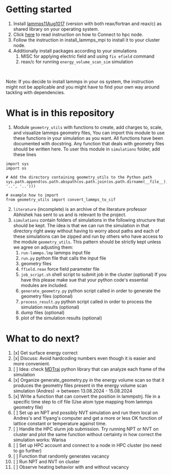 # Getting started

1. Install [lammps11Aug1017](https://download.lammps.org/tars/lammps-11Aug2017.tar.gz) (version with both reax/fortran and reax/c) as shared library on your operating system.
2. Click [here](https://help.itc.rwth-aachen.de/service/rhr4fjjutttf/article/598d0f7f78cb4ab8b81af1b3f68ba831/) to read instruction on how to Connect to hpc node.
3. Follow the instruction in install_lammps_mpi to install it to your cluster node.
4. Additionally install packages according to your simulations
   1. MISC for applying electric field and using `fix efield` command
   2. reax/c for running `energy_volume_scan_sim` simulation
<br>

Note: If you decide to install lammps in your os system, the instruction might not be applicable and you might have to find your own way around tackling with dependencies.

# What is in this repository
1. Module `geometry_utils` with functions to create, add charges to, scale, and visualize lammps geometry files, You can import this module to use these functions in your simulation as you want. All functions have been documented with docstring. Any function that deals with geometry files should be written here. To user this module in `simulations` folder, add these lines
```
import sys
import os

# Add the directory containing geometry_utils to the Python path
sys.path.append(os.path.abspath(os.path.join(os.path.dirname(__file__), '..', '..')))

# example how to import
from geometry_utils import convert_lammps_to_cif
```
2. `literature` (incomplete) is an archive of the literature professor Abhishek has sent to us and is relevant to the project.
3. `simulations` contain folders of simulations in the following structure that should be kept. The idea is that we can run the simulation in that directory right away without having to worry about paths and each of these simulations can be zipped and run by others who have access to the module `geometry_utils`. This pattern should be strictly kept unless we agree on adjusting them:
   1. `run-lammps.lmp` lammps input file
   2. `run.py` python file that calls the input file
   4. geometry files
   5. `ffield.reax` force field parameter file
   6. `job_script.sh` shell script to submit job in the cluster (optional) If you have this please make sue that your python code's essential modules are included.
   7. `generate_geometry.py` python script called in order to generate the geometry files (optional)
   8. `process_result.py` python script called in order to process the simulation results (optional)
   9. dump files (optional)
   10. plot of the simulation results (optional)

# What to do next?
1. [x] Get surface energy correct
2. [x] Discuss: Avoid hardcoding numbers even though it is easier and more convenient.
3. [ ] Idea: check [MDTraj](https://mdtraj.org/1.9.3/index.html) python library that can analyze each frame of the simulation
4. [x] Organize generate_geometry.py in the energy volume scan so that it produces the geometry files present in the energy volume scan simulation (Andres) -> between 13.08.2024 - 15.08.2024
5. [x] Write a function that can convert the position in lammpstrj. file in a specific time step to cif file (Use atom type mapping from lammps geometry file)
6. [ ] Set up an NPT and possibly NVT simulation and run them local on Andres's and Yiyang's computer and get a more or less OK function of lattice constant or temperature against time.
7. [ ] Handle the HPC slurm job submission. Try running NPT or NVT on cluster and plot the same function without certainty in how correct the simulation works: Warisa
8. [ ] Set up HPC account and connect to a node in HPC cluster (no need to go further)
9. [ ] Function that randomly generates vacancy
10. [ ] Run NPT and NVT on cluster
11. [ ] Observe heating behavior with and without vacancy
